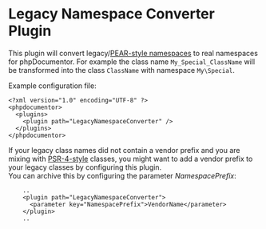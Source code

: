 Legacy Namespace Converter Plugin
=================================

This plugin will convert legacy/[PEAR-style namespaces](http://pear.php.net/manual/en/standards.naming.php) to real namespaces for phpDocumentor.
For example the class name `My_Special_ClassName` will be transformed into the class `ClassName` with namespace `My\Special`.

Example configuration file:

    <?xml version="1.0" encoding="UTF-8" ?>
    <phpdocumentor>
      <plugins>
        <plugin path="LegacyNamespaceConverter" />
      </plugins>
    </phpdocumentor>

If your legacy class names did not contain a vendor prefix and you are mixing with [PSR-4-style](http://www.php-fig.org/psr/psr-4/) classes, you might want to add a vendor prefix to your legacy classes by configuring this plugin.  
You can archive this by configuring the parameter *NamespacePrefix*:

        ..
        <plugin path="LegacyNamespaceConverter">
          <parameter key="NamespacePrefix">VendorName</parameter>
        </plugin>
        ..
